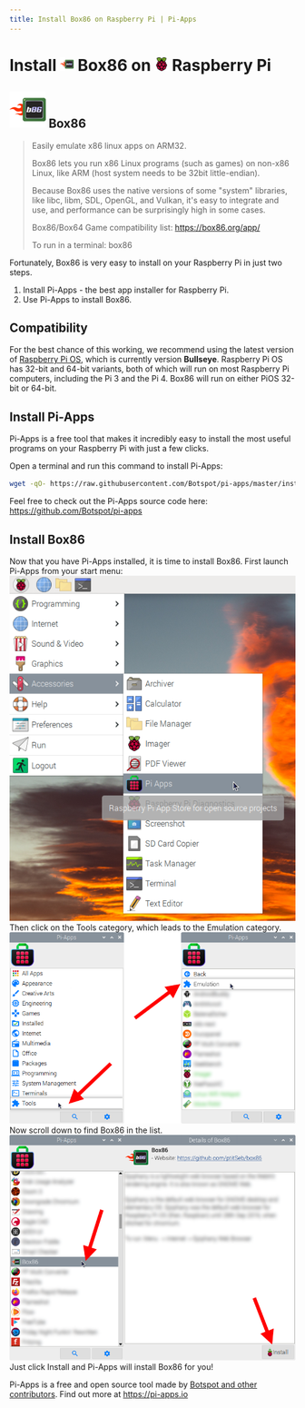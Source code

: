 ```yaml
---
title: Install Box86 on Raspberry Pi | Pi-Apps
---
```

<div class="simple-install-content content">

# Install <img src="/img/app-icons/Box86/icon-64.png" height=24> Box86 on <img src=/img/other-icons/raspberrypi-icon.svg height=24> Raspberry Pi

## <img src="/img/app-icons/Box86/icon-64.png"> Box86
> Easily emulate x86 linux apps on ARM32.
> 
> Box86 lets you run x86 Linux programs (such as games) on non-x86 Linux, like ARM (host system needs to be 32bit little-endian).
> 
> Because Box86 uses the native versions of some "system" libraries, like libc, libm, SDL, OpenGL, and Vulkan, it's easy to integrate and use, and performance can be surprisingly high in some cases.
> 
> Box86/Box64 Game compatibility list: https://box86.org/app/
> 
> To run in a terminal: box86

Fortunately, Box86 is very easy to install on your Raspberry Pi in just two steps.
1. Install Pi-Apps - the best app installer for Raspberry Pi.
2. Use Pi-Apps to install Box86.
</div>
<div class="simple-install-content content">

## Compatibility
For the best chance of this working, we recommend using the latest version of [Raspberry Pi OS](https://www.raspberrypi.com/software/), which is currently version **Bullseye**.
Raspberry Pi OS has 32-bit and 64-bit variants, both of which will run on most Raspberry Pi computers, including the Pi 3 and the Pi 4.
Box86 will run on either PiOS 32-bit or 64-bit.
</div>
<div class="simple-install-content content">

## Install Pi-Apps

Pi-Apps is a free tool that makes it incredibly easy to install the most useful programs on your Raspberry Pi with just a few clicks.

Open a terminal and run this command to install Pi-Apps:
```bash
wget -qO- https://raw.githubusercontent.com/Botspot/pi-apps/master/install | bash
```
Feel free to check out the Pi-Apps source code here: https://github.com/Botspot/pi-apps
</div>
<div class="simple-install-content content">

## Install Box86

Now that you have Pi-Apps installed, it is time to install Box86.
First launch Pi-Apps from your start menu:
<img src="/img/start-menu.png">
Then click on the Tools category, which leads to the Emulation category.
<img src="/img/category-selections/Emulation.png">
Now scroll down to find Box86 in the list.
<img src="/img/app-icons/Box86/app-selection.png">
Just click Install and Pi-Apps will install Box86 for you!
</div>
<div class="simple-install-content content">

Pi-Apps is a free and open source tool made by [Botspot and other contributors](/about/#contributors). Find out more at https://pi-apps.io
</div>
